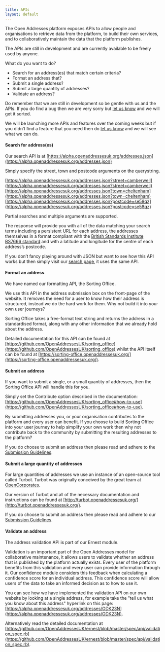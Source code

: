 ```yaml
---
title: APIs
layout: default
---
```


The Open Addresses platform exposes APIs to allow people and organisations to retrieve data from the platform, to build their own services, and to collaboratively maintain the data that the platform publishes.

The APIs are still in development and are currently available to be freely used by anyone.

What do you want to do?

* Search for an address(es) that match certain criteria?
* Format an address that?
* Submit a single address?
* Submit a large quantity of addresses?
* Validate an address?

Do remember that we are still in development so be gentle with us and the APIs. If you do find a bug then we are very sorry but [let us know](https://github.com/OpenAddressesUK/forum) and we will get it sorted.

We will be launching more APIs and features over the coming weeks but if you didn’t find a feature that you need then do [let us know](https://github.com/OpenAddressesUK/forum) and we will see what we can do.

#### Search for address(es)

Our search API is at [https://alpha.openaddressesuk.org/addresses.json](https://alpha.openaddressesuk.org/addresses.json)

Simply specify the street, town and postcode arguments on the querystring. 

[https://alpha.openaddressesuk.org/addresses.json?street=camberwell](https://alpha.openaddressesuk.org/addresses.json?street=camberwell)
[https://alpha.openaddressesuk.org/addresses.json?town=cheltenham](https://alpha.openaddressesuk.org/addresses.json?town=cheltenham)
[https://alpha.openaddressesuk.org/addresses.json?postcode=se58qz](https://alpha.openaddressesuk.org/addresses.json?postcode=se58qz)

Partial searches and multiple arguments are supported.

The response will provide you with all of the data matching your search terms including a persistent URL for each address, the addresses themselves in a format compliant with the [British Standards Institute BS7666 standard](http://www.bsigroup.co.uk/en-GB/about-bsi/media-centre/press-releases/2006/7/Standardize-the-referencing-and-addressing-of-geographical-objects/#.VOxowLDkfp4) and with a latitude and longitude for the centre of each address’s postcode.

If you don’t fancy playing around with JSON but want to see how this API works but then simply visit our [search page](https://alpha.openaddressesuk.org/addresses), it uses the same API.

#### Format an address

We have named our formatting API, the Sorting Office.

We use this API in the address submission box on the front-page of the website. It removes the need for a user to know how their address is structured, instead we do the hard work for them. Why not build it into your own user journeys?

Sorting Office takes a free-format text string and returns the address in a standardised format, along with any other information that we already hold about the address.

Detailed documentation for this API can be found at [https://github.com/OpenAddressesUK/sorting_office](https://github.com/OpenAddressesUK/sorting_office) whilst the API itself can be found at [https://sorting-office.openaddressesuk.org/](https://sorting-office.openaddressesuk.org/).

#### Submit an address

If you want to submit a single, or a small quantity of addresses, then the Sorting Office API will handle this for you.

Simply set the Contribute option described in the documentation: [https://github.com/OpenAddressesUK/sorting_office#how-to-use](https://github.com/OpenAddressesUK/sorting_office#how-to-use).

By submitting addresses you, or your organisation contributes to the platform and every user can benefit. If you choose to build Sorting Office into your user journey to help simplify your own work then why not contribute back to the community by submitting the resulting addresses to the platform?

If you do choose to submit an address then please read and adhere to the [Submission Guidelines](https://github.com/OpenAddressesUK/sorting_office#subguidelines).

#### Submit a large quantity of addresses

For large quantities of addresses we use an instance of an open-source tool called Turbot. Turbot was originally conceived by the great team at [OpenCorporates](http://opencorporates.com/).

Our version of Turbot and all of the necessary documentation and instructions can be found at [http://turbot.openaddressesuk.org/](http://turbot.openaddressesuk.org/).

If you do choose to submit an address then please read and adhere to our [Submission Guidelines](https://github.com/OpenAddressesUK/sorting_office#subguidelines).

#### Validate an address

The address validation API is part of our Ernest module.

Validation is an important part of the Open Addresses model for collaborative maintenance, it allows users to validate whether an address that is published by the platform actually exists. Every user of the platform benefits from this validation and every user can provide information through it. Our confidence module considers this feedback when calculating a confidence score for an individual address. This confidence score will allow users of the data to take an informed decision as to how to use it.

You can see how we have implemented the validation API on our own website by looking at a single address, for example take the "tell us what you know about this address" hyperlink on this page: [https://alpha.openaddressesuk.org/addresses/ODK23N](https://alpha.openaddressesuk.org/addresses/ODK23N).

Alternatively read the detailed documentation at [https://github.com/OpenAddressesUK/ernest/blob/master/spec/api/validation_spec.rb](https://github.com/OpenAddressesUK/ernest/blob/master/spec/api/validation_spec.rb).
